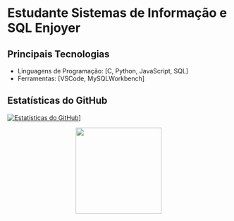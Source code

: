 # Estudante Sistemas de Informação e SQL Enjoyer

## Principais Tecnologias

- Linguagens de Programação: [C, Python, JavaScript, SQL]
- Ferramentas: [VSCode, MySQLWorkbench]
  

## Estatísticas do GitHub
  [![Estatísticas do GitHub](https://github-readme-stats.vercel.app/api?username=kauenoites&show_icons=true&theme=radical)](https://github.com/kauenoites)]
  <p align="center">
<img loading="lazy" height="195em" src="https://github-readme-stats.vercel.app/api/top-langs/?username=kauenoites&layout=compact&langs_count=7&theme=dracula"/>
</p>
